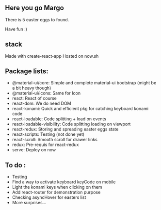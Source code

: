 ## Here you go Margo

There is 5 easter eggs to found.

Have fun :)

## stack
Made with create-react-app
Hosted on now.sh

## Package lists:
* @material-ui/core: Simple and complete material-ui bootstrap (might be a bit heavy though)
* @material-ui/icons: Same for Icon
* react: React of course
* react-dom: We do need DOM
* react-konami: Quick and efficient pkg for catching keyboard konami code
* react-loadable: Code splitting + load on events
* react-loadable-visibility: Code splitting loading on viewport
* react-redux: Storing and spreading easter eggs state 
* react-scripts: Testing (not done yet)
* react-scroll: Smooth scroll for drawer links
* redux: Pre-requis for react-redux
* serve: Deploy on now

## To do :
+ Testing
+ Find a way to activate keyboard keyCode on mobile
+ Light the konami keys when clicking on them
+ Add react-router for demonstration purpose
+ Checking asyncHover for easters list
+ More surprises...
 